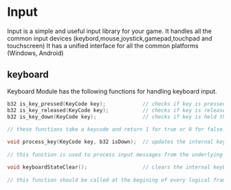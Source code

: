 # Input
Input is a simple and useful input library for your game.
It handles all the common input devices (keybord,mouse,joystick,gamepad,touchpad and touchscreen)
It has a unified interface for all the common platforms (Windows, Android)

## keyboard
Keyboard Module has the following functions for handling keyboard input.   

```c
b32 is_key_pressed(KeyCode key);            // checks if key is pressed this frame.   
b32 is_key_released(KeyCode key);           // checks if key is released this frame.   
b32 is_key_down(KeyCode key);               // checks if key is held this frame.   
   
// these functions take a keycode and return 1 for true or 0 for false.   
```


```c
void process_key(KeyCode key, b32 isDown);  // updates the internal keyboard state for the given key.  
    
// this function is used to process input messages from the underlying system.   
```

```c
void keyboardStateClear();                  // clears the internal keyboard state for all keys.   
    
// this function should be called at the begining of every logical frame.   
```
